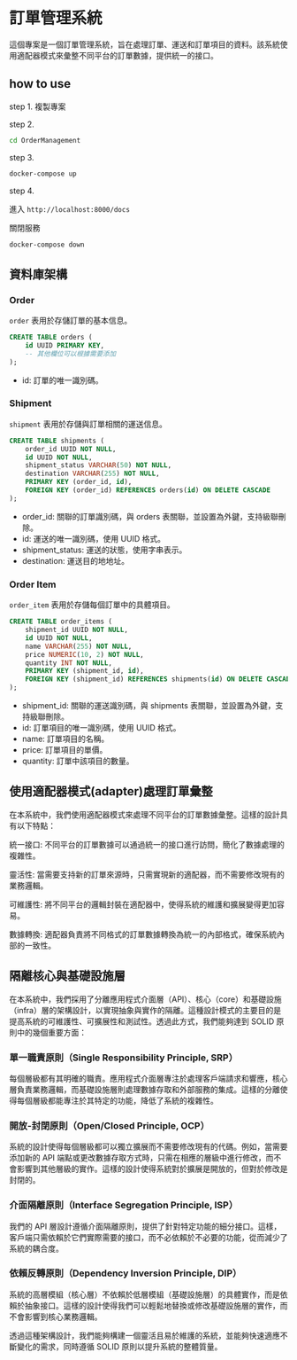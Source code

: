# 訂單管理系統

這個專案是一個訂單管理系統，旨在處理訂單、運送和訂單項目的資料。該系統使用適配器模式來彙整不同平台的訂單數據，提供統一的接口。

## how to use

step 1. 複製專案

step 2.
```bash
cd OrderManagement
```

step 3.
```bash
docker-compose up
```

step 4.

進入 `http://localhost:8000/docs`

關閉服務
```bash
docker-compose down
```

## 資料庫架構

### Order

`order` 表用於存儲訂單的基本信息。

```sql
CREATE TABLE orders (
    id UUID PRIMARY KEY,
    -- 其他欄位可以根據需要添加
);
```

* id: 訂單的唯一識別碼。

### Shipment

`shipment` 表用於存儲與訂單相關的運送信息。

```sql
CREATE TABLE shipments (
    order_id UUID NOT NULL,
    id UUID NOT NULL,
    shipment_status VARCHAR(50) NOT NULL,
    destination VARCHAR(255) NOT NULL,
    PRIMARY KEY (order_id, id),
    FOREIGN KEY (order_id) REFERENCES orders(id) ON DELETE CASCADE
);
```

* order_id: 關聯的訂單識別碼，與 orders 表關聯，並設置為外鍵，支持級聯刪除。
* id: 運送的唯一識別碼，使用 UUID 格式。
* shipment_status: 運送的狀態，使用字串表示。
* destination: 運送目的地地址。

### Order Item

`order_item` 表用於存儲每個訂單中的具體項目。

```sql
CREATE TABLE order_items (
    shipment_id UUID NOT NULL,
    id UUID NOT NULL,
    name VARCHAR(255) NOT NULL,
    price NUMERIC(10, 2) NOT NULL,
    quantity INT NOT NULL,
    PRIMARY KEY (shipment_id, id),
    FOREIGN KEY (shipment_id) REFERENCES shipments(id) ON DELETE CASCADE
);
```

* shipment_id: 關聯的運送識別碼，與 shipments 表關聯，並設置為外鍵，支持級聯刪除。
* id: 訂單項目的唯一識別碼，使用 UUID 格式。
* name: 訂單項目的名稱。
* price: 訂單項目的單價。
* quantity: 訂單中該項目的數量。

## 使用適配器模式(adapter)處理訂單彙整

在本系統中，我們使用適配器模式來處理不同平台的訂單數據彙整。這樣的設計具有以下特點：


統一接口: 不同平台的訂單數據可以通過統一的接口進行訪問，簡化了數據處理的複雜性。


靈活性: 當需要支持新的訂單來源時，只需實現新的適配器，而不需要修改現有的業務邏輯。


可維護性: 將不同平台的邏輯封裝在適配器中，使得系統的維護和擴展變得更加容易。


數據轉換: 適配器負責將不同格式的訂單數據轉換為統一的內部格式，確保系統內部的一致性。

## 隔離核心與基礎設施層

在本系統中，我們採用了分離應用程式介面層（API）、核心（core）和基礎設施（infra）層的架構設計，以實現抽象與實作的隔離。這種設計模式的主要目的是提高系統的可維護性、可擴展性和測試性。透過此方式，我們能夠達到 SOLID 原則中的幾個重要方面：

### 單一職責原則（Single Responsibility Principle, SRP）
每個層級都有其明確的職責。應用程式介面層專注於處理客戶端請求和響應，核心層負責業務邏輯，而基礎設施層則處理數據存取和外部服務的集成。這樣的分離使得每個層級都能專注於其特定的功能，降低了系統的複雜性。

### 開放-封閉原則（Open/Closed Principle, OCP）
系統的設計使得每個層級都可以獨立擴展而不需要修改現有的代碼。例如，當需要添加新的 API 端點或更改數據存取方式時，只需在相應的層級中進行修改，而不會影響到其他層級的實作。這樣的設計使得系統對於擴展是開放的，但對於修改是封閉的。

### 介面隔離原則（Interface Segregation Principle, ISP）
我們的 API 層設計遵循介面隔離原則，提供了針對特定功能的細分接口。這樣，客戶端只需依賴於它們實際需要的接口，而不必依賴於不必要的功能，從而減少了系統的耦合度。

### 依賴反轉原則（Dependency Inversion Principle, DIP）
系統的高層模組（核心層）不依賴於低層模組（基礎設施層）的具體實作，而是依賴於抽象接口。這樣的設計使得我們可以輕鬆地替換或修改基礎設施層的實作，而不會影響到核心業務邏輯。

透過這種架構設計，我們能夠構建一個靈活且易於維護的系統，並能夠快速適應不斷變化的需求，同時遵循 SOLID 原則以提升系統的整體質量。